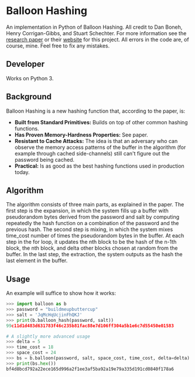 # Balloon Hashing

An implementation in Python of Balloon Hashing. All credit to Dan Boneh, Henry Corrigan-Gibbs, and Stuart Schechter. For more information see
the [research paper](https://eprint.iacr.org/2016/027.pdf) or their [website](https://crypto.stanford.edu/balloon/) for this project. All errors in the code are, of course, mine. Feel free to fix any mistakes.

## Developer

Works on Python 3.

## Background

Balloon Hashing is a new hashing function that, according to the paper, is:
  * **Built from Standard Primitives:** Builds on top of other common hashing functions.
  * **Has Proven Memory-Hardness Properties:** See paper.
  * **Resistant to Cache Attacks:** The idea is that an adversary who can observe the memory access patterns of the buffer in the algorithm (for example through cached side-channels) still can't figure out the password being cached.
  * **Practical:** Is as good as the best hashing functions used in production today.

## Algorithm
The algorithm consists of three main parts, as explained in the paper. The first step is the expansion, in which the system fills 
up a buffer with pseudorandom bytes derived from the password and salt by computing repeatedly the hash function on a combination 
of the password and the previous hash. The second step is mixing, in which the system mixes time_cost number of times the pseudorandom
bytes in the buffer. At each step in the for loop, it updates the nth block to be the hash of the n-1th block, the nth block, 
and delta other blocks chosen at random from the buffer. In the last step, the extraction, the system outputs as the hash the last 
element in the buffer.


## Usage

An example will suffice to show how it works:

```python
>>> import balloon as b
>>> password = "buildmeupbuttercup"
>>> salt = 'JqMcHqUcjinFhQKJ'
>>> print(b.balloon_hash(password, salt))
99c11d1d483d631783f46c235b81fac88e7d106ff304a5b1e6c7d55450e01583

# A slightly more advanced usage
>>> delta = 5
>>> time_cost = 18
>>> space_cost = 24
>>> bs = b.balloon(password, salt, space_cost, time_cost, delta=delta)
>>> print(bs.hex())
bf4d8bcd792a22ece165d996a2f1ee3af5ba92a19e79a335d191cd0840f178a6
```